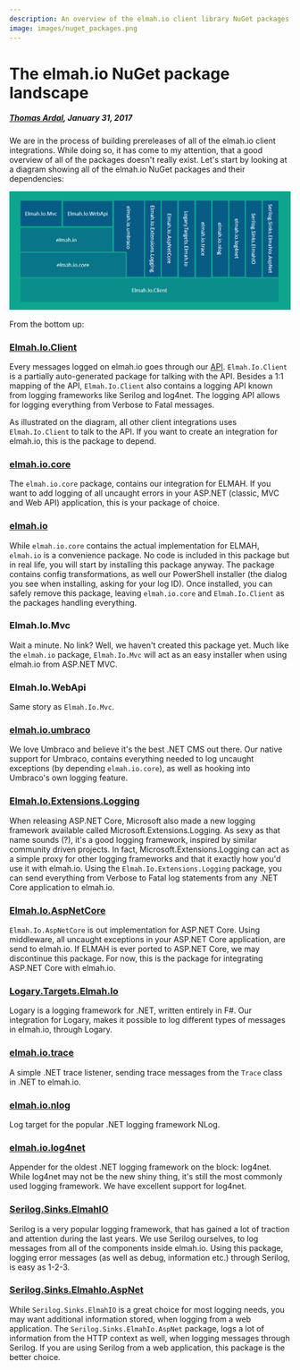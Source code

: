 ```yaml
---
description: An overview of the elmah.io client library NuGet packages. Which web- and logging-frameworks do we support and how are dependencies between packages.
image: images/nuget_packages.png
---
```


# The elmah.io NuGet package landscape

##### [Thomas Ardal](http://elmah.io/about/), January 31, 2017

We are in the process of building prereleases of all of the elmah.io client integrations. While doing so, it has come to my attention, that a good overview of all of the packages doesn't really exist. Let's start by looking at a diagram showing all of the elmah.io NuGet packages and their dependencies:

![elmah.io NuGet packages](images/nuget_packages.png)

From the bottom up:

### [Elmah.Io.Client](https://github.com/elmahio/Elmah.Io.Client)

Every messages logged on elmah.io goes through our [API](https://api.elmah.io/swagger/ui/index). `Elmah.Io.Client` is a partially auto-generated package for talking with the API. Besides a 1:1 mapping of the API, `Elmah.Io.Client` also contains a logging API known from logging frameworks like Serilog and log4net. The logging API allows for logging everything from Verbose to Fatal messages.

As illustrated on the diagram, all other client integrations uses `Elmah.Io.Client` to talk to the API. If you want to create an integration for elmah.io, this is the package to depend.

### [elmah.io.core](https://github.com/elmahio/elmah.io)

The `elmah.io.core` package, contains our integration for ELMAH. If you want to add logging of all uncaught errors in your ASP.NET (classic, MVC and Web API) application, this is your package of choice.

### [elmah.io](https://github.com/elmahio/elmah.io)

While `elmah.io.core` contains the actual implementation for ELMAH, `elmah.io` is a convenience package. No code is included in this package but in real life, you will start by installing this package anyway. The package contains config transformations, as well our PowerShell installer (the dialog you see when installing, asking for your log ID). Once installed, you can safely remove this package, leaving `elmah.io.core` and `Elmah.Io.Client` as the packages handling everything.

### Elmah.Io.Mvc

Wait a minute. No link? Well, we haven't created this package yet. Much like the `elmah.io` package, `Elmah.Io.Mvc` will act as an easy installer when using elmah.io from ASP.NET MVC.

### Elmah.Io.WebApi

Same story as `Elmah.Io.Mvc`.

### [elmah.io.umbraco](https://github.com/elmahio/elmah.io.umbraco)

We love Umbraco and believe it's the best .NET CMS out there. Our native support for Umbraco, contains everything needed to log uncaught exceptions (by depending `elmah.io.core`), as well as hooking into Umbraco's own logging feature.

### [Elmah.Io.Extensions.Logging](https://github.com/elmahio/Elmah.Io.Extensions.Logging)

When releasing ASP.NET Core, Microsoft also made a new logging framework available called Microsoft.Extensions.Logging. As sexy as that name sounds (?), it's a good logging framework, inspired by similar community driven projects. In fact, Microsoft.Extensions.Logging can act as a simple proxy for other logging frameworks and that it exactly how you'd use it with elmah.io. Using the `Elmah.Io.Extensions.Logging` package, you can send everything from Verbose to Fatal log statements from any .NET Core application to elmah.io.

### [Elmah.Io.AspNetCore](https://github.com/elmahio/Elmah.Io.AspNetCore)

`Elmah.Io.AspNetCore` is out implementation for ASP.NET Core. Using middleware, all uncaught exceptions in your ASP.NET Core application, are send to elmah.io. If ELMAH is ever ported to ASP.NET Core, we may discontinue this package. For now, this is the package for integrating ASP.NET Core with elmah.io.

### [Logary.Targets.Elmah.Io](https://github.com/elmahio/logary)

Logary is a logging framework for .NET, written entirely in F#. Our integration for Logary, makes it possible to log different types of messages in elmah.io, through Logary.

### [elmah.io.trace](https://github.com/elmahio/Elmah.Io.Trace)

A simple .NET trace listener, sending trace messages from the `Trace` class in .NET to elmah.io.

### [elmah.io.nlog](https://github.com/elmahio/elmah.io.nlog)

Log target for the popular .NET logging framework NLog.

### [elmah.io.log4net](https://github.com/elmahio/elmah.io.log4net)

Appender for the oldest .NET logging framework on the block: log4net. While log4net may not be the new shiny thing, it's still the most commonly used logging framework. We have excellent support for log4net.

### [Serilog.Sinks.ElmahIO](https://github.com/serilog/serilog-sinks-elmahio)

Serilog is a very popular logging framework, that has gained a lot of traction and attention during the last years. We use Serilog ourselves, to log messages from all of the components inside elmah.io. Using this package, logging error messages (as well as debug, information etc.) through Serilog, is easy as 1-2-3.

### [Serilog.Sinks.ElmahIo.AspNet](https://github.com/serilog/serilog-sinks-elmahio)

While `Serilog.Sinks.ElmahIO` is a great choice for most logging needs, you may want additional information stored, when logging from a web application. The `Serilog.Sinks.ElmahIo.AspNet` package, logs a lot of information from the HTTP context as well, when logging messages through Serilog. If you are using Serilog from a web application, this package is the better choice.
